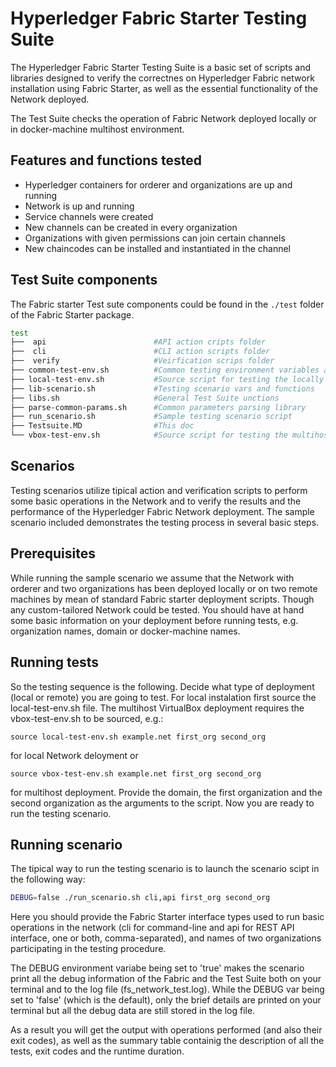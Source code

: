 # Hyperledger Fabric Starter Testing Suite

The Hyperledger Fabric Starter Testing Suite is a basic set of scripts and libraries designed to verify the correctnes on Hyperledger Fabric network installation using Fabric Starter, as well as the essential functionality of the Network deployed.

The Test Suite checks the operation of Fabric Network deployed locally or in docker-machine multihost environment.

## Features and functions tested

* Hyperledger containers for orderer and organizations are up and running
* Network is up and running
* Service channels were created
* New channels can be created in every organization
* Organizations with given permissions can join certain channels
* New chaincodes can be installed and instantiated in the channel

## Test Suite components

The Fabric starter Test sute components could be found in the ```./test``` folder of the Fabric Starter package.
```bash
test
├──  api                        #API action cripts folder
├──  cli                        #CLI action scripts folder
├──  verify                     #Veirfication scrips folder
├── common-test-env.sh          #Common testing environment variables and functions
├── local-test-env.sh           #Source script for testing the locally installed Network
├── lib-scenario.sh             #Testing scenario vars and functions
├── libs.sh                     #General Test Suite unctions
├── parse-common-params.sh      #Common parameters parsing library
├── run_scenario.sh             #Sample testing scenario script
├── Testsuite.MD                #This doc
└── vbox-test-env.sh            #Source script for testing the multihost Network deployment
```

## Scenarios

Testing scenarios utilize tipical action and verification scripts to perform some basic operations in the Network and to verify the results and the performance of the Hyperledger Fabric Network deployment. The sample scenario included demonstrates the testing process in several basic steps.

## Prerequisites

While running the sample scenario we assume that the Network with orderer and two organizations has been deployed locally or on two remote machines by mean of standard Fabric starter deployment scripts. Though any custom-tailored Network could be tested. You should have at hand some basic information on your deployment before running tests, e.g. organization names, domain or docker-machine names.

## Running tests

So the testing sequence is the following.
Decide what type of deployment (local or remote) you are going to test. For local instalation first source the local-test-env.sh file. The multihost VirtualBox deployment requires the vbox-test-env.sh to be sourced, e.g.:

```
source local-test-env.sh example.net first_org second_org
```
for local Network deloyment or

```
source vbox-test-env.sh example.net first_org second_org
```

for multihost deployment. Provide the domain, the first organization and the second organization as the arguments to the script. Now you are ready to run the testing scenario.

## Running scenario

The tipical way to run the testing scenario is to launch the scenario scipt in the following way:
```bash
DEBUG=false ./run_scenario.sh cli,api first_org second_org
```
Here you should provide the Fabric Starter interface types used to run basic operations in the network (cli for command-line and api for REST API interface, one or both, comma-separated), and names of two organizations participating in the testing procedure.

The DEBUG environment variabe being set to 'true' makes the scenario print all the debug information of the Fabric and the Test Suite both on your terminal and to the log file (fs_network_test.log). While the DEBUG var being set to 'false' (which is the default), only the brief details are printed on your terminal but all the debug data are still stored in the log file.

As a result you will get the output with operations performed (and also their exit codes), as well as the summary table containig the description of all the tests, exit codes and the runtime duration.
